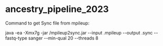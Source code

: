 # ancestry_pipeline_2023

Command to get Sync file from mpileup:

java -ea -Xmx7g -jar <path>/mpileup2sync.jar --input <chr>.mpileup --output <chr>.sync --fastq-type sanger --min-qual 20 --threads 8
